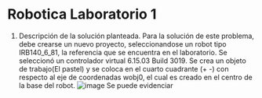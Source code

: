 # Robotica Laboratorio 1
1. Descripción de la solución planteada.
Para la solución de este problema, debe crearse un nuevo proyecto, seleccionandose un robot tipo IRB140_6_81, la referencia que se encuentra en el laboratorio. Se seleccionó un controlador virtual 6.15.03 Build 3019.
Se crea un objeto de trabajo(El pastel) y se coloca en el cuarto cuadrante (+ -) con respecto al eje de coordenadas wobj0, el cual es creado en el centro de la base del robot.
![image](https://github.com/misarmientoc/Robotica/assets/66492359/7813bcfb-5279-479a-8c3e-401e874176ab)
Se puede evidenciar 


